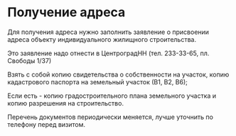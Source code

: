 # Получение адреса

Для получения адреса нужно заполнить заявление о присвоении адреса объекту индивидуального жилищного строительства.

Это заявление надо отнести в ЦентроградНН (тел. 233-33-65, пл. Свободы 1/37)

Взять с собой копию свидетельства о собственности на участок, копию кадастрового паспорта на земельный участок (В1, В2, В6);

Если есть - копию градостроительного плана земельного участка и копию разрешения на строительство.

Перечень документов периодически меняется, лучше уточнить по телефону перед визитом.
